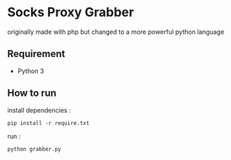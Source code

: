 # Socks Proxy Grabber

originally made with php but changed to a more powerful python language

## Requirement

 - Python 3

## How to run

install dependencies :

    pip install -r require.txt

run :

    python grabber.py
